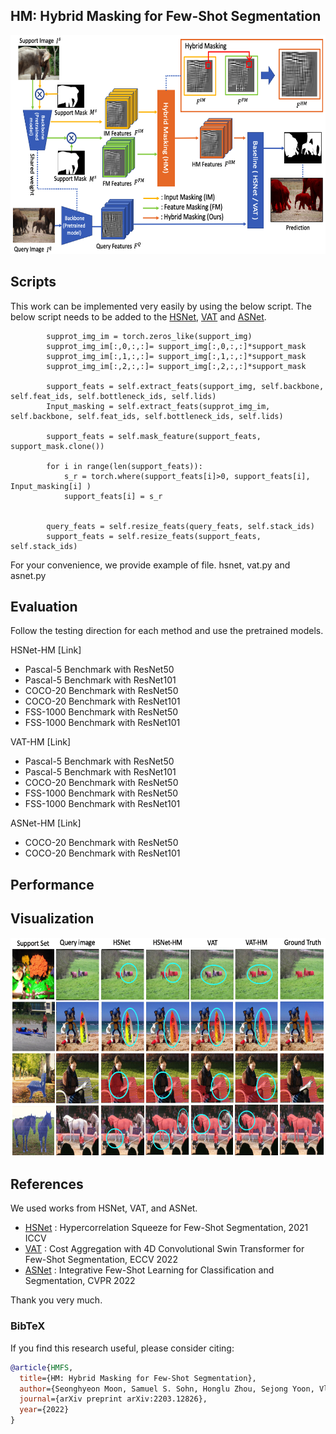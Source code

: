 ## HM: Hybrid Masking for Few-Shot Segmentation

<p align="middle">
    <img src="figure/main_fig2.png" width="600" height="350" />
</p>


## Scripts
This work can be implemented very easily by using the below script. 
The below script needs to be added to the [HSNet](https://github.com/juhongm999/hsnet), [VAT](https://github.com/Seokju-Cho/Volumetric-Aggregation-Transformer) and [ASNet](https://github.com/dahyun-kang/ifsl).

            supprot_img_im = torch.zeros_like(support_img)            
            supprot_img_im[:,0,:,:]= support_img[:,0,:,:]*support_mask 
            supprot_img_im[:,1,:,:]= support_img[:,1,:,:]*support_mask  
            supprot_img_im[:,2,:,:]= support_img[:,2,:,:]*support_mask  

            support_feats = self.extract_feats(support_img, self.backbone, self.feat_ids, self.bottleneck_ids, self.lids)
            Input_masking = self.extract_feats(supprot_img_im, self.backbone, self.feat_ids, self.bottleneck_ids, self.lids)

            support_feats = self.mask_feature(support_feats, support_mask.clone())

            for i in range(len(support_feats)):
                s_r = torch.where(support_feats[i]>0, support_feats[i],  Input_masking[i] )
                support_feats[i] = s_r
                
                
            query_feats = self.resize_feats(query_feats, self.stack_ids)           
            support_feats = self.resize_feats(support_feats, self.stack_ids)



For your convenience, we provide example of file. hsnet, vat.py and asnet.py


## Evaluation

Follow the testing direction for each method and use the pretrained models.

HSNet-HM [Link]
- Pascal-5 Benchmark with ResNet50
- Pascal-5 Benchmark with ResNet101
- COCO-20 Benchmark with ResNet50
- COCO-20 Benchmark with ResNet101
- FSS-1000 Benchmark with ResNet50
- FSS-1000 Benchmark with ResNet101

VAT-HM [Link]

- Pascal-5 Benchmark with ResNet50
- Pascal-5 Benchmark with ResNet101
- COCO-20 Benchmark with ResNet50
- FSS-1000 Benchmark with ResNet50
- FSS-1000 Benchmark with ResNet101

ASNet-HM [Link]

- COCO-20 Benchmark with ResNet50
- COCO-20 Benchmark with ResNet101

## Performance



## Visualization

<p align="middle">
    <img src="figure/comparison.png" width="600" height="350" />
</p>


## References

We used works from HSNet, VAT, and ASNet.

- [HSNet](https://github.com/juhongm999/hsnet) : Hypercorrelation Squeeze for Few-Shot Segmentation, 2021 ICCV
- [VAT](https://github.com/Seokju-Cho/Volumetric-Aggregation-Transformer) : Cost Aggregation with 4D Convolutional Swin Transformer for Few-Shot Segmentation, ECCV 2022
- [ASNet](https://github.com/dahyun-kang/ifsl) : Integrative Few-Shot Learning for Classification and Segmentation, CVPR 2022

Thank you very much.

### BibTeX
If you find this research useful, please consider citing:

````BibTeX
@article{HMFS,
  title={HM: Hybrid Masking for Few-Shot Segmentation},
  author={Seonghyeon Moon, Samuel S. Sohn, Honglu Zhou, Sejong Yoon, Vladimir Pavlovic, Muhammad Haris Khan, Mubbasir Kapadia},
  journal={arXiv preprint arXiv:2203.12826},
  year={2022}
}
````
